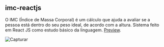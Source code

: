 ## imc-reactjs
O IMC (Índice de Massa Corporal) é um cálculo que ajuda a avaliar se a pessoa está dentro do seu peso ideal, de acordo com a altura. Sistema feito em React JS como estudo básico da linguagem.  [Preview](https://img-react-js.vercel.app).

![Capturar](https://user-images.githubusercontent.com/46538390/175792859-455e2929-3293-44e5-9cda-67b163574462.PNG)
